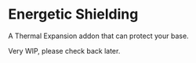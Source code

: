 # Energetic Shielding
A Thermal Expansion addon that can protect your base.

Very WIP, please check back later.
